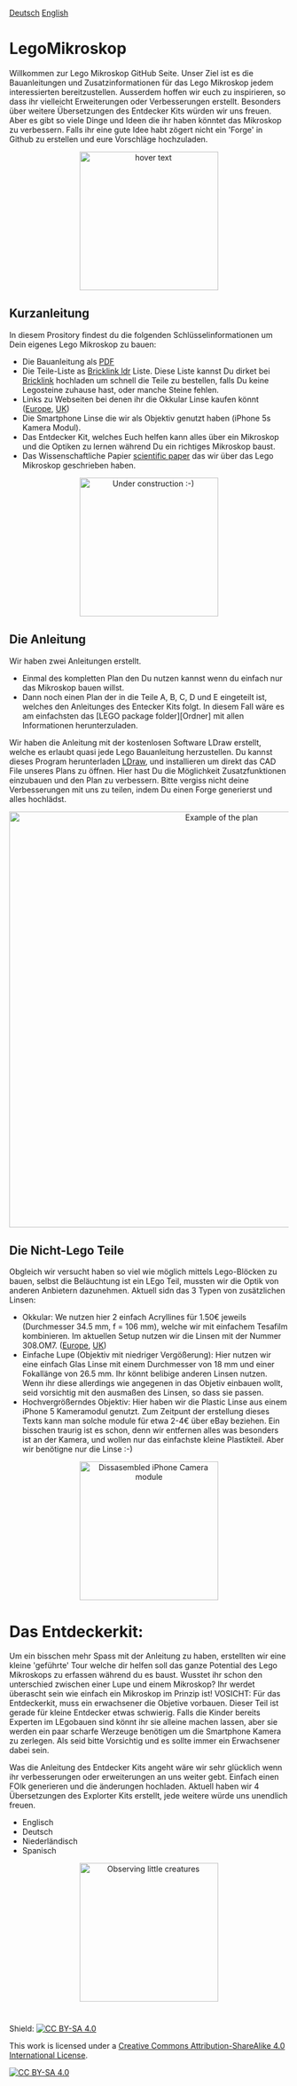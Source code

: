 
[Deutsch][Readme_D]   [English][Readme]
# LegoMikroskop

Willkommen zur Lego Mikroskop GitHub Seite. Unser Ziel ist es die Bauanleitungen und Zusatzinformationen für das Lego Mikroskop jedem interessierten bereitzustellen. Ausserdem hoffen wir euch zu inspirieren, so dass ihr vielleicht Erweiterungen oder Verbesserungen erstellt. Besonders über weitere Übersetzungen des Entdecker Kits würden wir uns freuen. Aber es gibt so viele Dinge und Ideen die ihr haben könntet das Mikroskop zu verbessern. Falls ihr eine gute Idee habt zögert nicht ein 'Forge' in Github zu erstellen und eure Vorschläge hochzuladen.  

<p align="center">
  <img src="https://github.com/tobetz/LegoMicroscope/blob/main/Images/CAD_model.jpg" width="250" title="hover text">
</p>

## Kurzanleitung

In diesem Prository findest du die folgenden Schlüsselinformationen um Dein eigenes Lego Mikroskop zu bauen: 
- Die Bauanleitung als [PDF][pdf]
- Die Teile-Liste as [Bricklink ldr][bricklink_list] Liste. Diese Liste kannst Du dirket bei [Bricklink][bricklink_link] hochladen um schnell die Teile zu bestellen, falls Du keine Legosteine zuhause hast, oder manche Steine fehlen.  
- Links zu Webseiten bei denen ihr die Okkular Linse kaufen könnt ([Europe][EU_Lense], [UK][UK_Lense])
- Die Smartphone Linse die wir als Objektiv genutzt haben (iPhone 5s Kamera Modul). 
- Das Entdecker Kit, welches Euch helfen kann alles über ein Mikroskop und die Optiken zu lernen während Du ein richtiges Mikroskop baust.
- Das Wissenschaftliche Papier [scientific paper][bioRxiv] das wir über das Lego Mikroskop geschrieben haben.

<p align="center">
  <img src="https://github.com/tobetz/LegoMicroscope/blob/main/Images/build.gif" width="250" title="Under construction :-)">
</p>

## Die Anleitung

Wir haben zwei Anleitungen erstellt. 
- Einmal des kompletten Plan den Du nutzen kannst wenn du einfach nur das Mikroskop bauen willst. 
- Dann noch einen Plan der in die Teile A, B, C, D und E eingeteilt ist, welches den Anleitunges des Entecker Kits folgt. In diesem Fall wäre es am einfachsten das [LEGO package folder][Ordner] mit allen Informationen herunterzuladen.

Wir haben die Anleitung mit der kostenlosen Software LDraw erstellt, welche es erlaubt quasi jede Lego Bauanleitung herzustellen. Du kannst dieses Program herunterladen [LDraw][link_ldraw], und installieren um direkt das CAD File unseres Plans zu öffnen. Hier hast Du die Möglichkeit Zusatzfunktionen einzubauen und den Plan zu verbessern. Bitte vergiss nicht deine Verbesserungen mit uns zu teilen, indem Du einen Forge generierst und alles hochlädst. 

<p align="center">
  <img src="https://github.com/tobetz/LegoMicroscope/blob/main/Images/plan.jpg" width="750" title="Example of the plan">
</p>

## Die Nicht-Lego Teile
Obgleich wir versucht haben so viel wie möglich mittels Lego-Blöcken zu bauen, selbst die Beläuchtung ist ein LEgo Teil, mussten wir die Optik von anderen Anbietern dazunehmen. Aktuell sidn das 3 Typen von zusätzlichen Linsen: 

- Okkular: We nutzen hier 2 einfach Acryllines für 1.50€ jeweils (Durchmesser 34.5 mm, f = 106 mm), welche wir mit einfachem Tesafilm kombinieren. Im aktuellen Setup nutzen wir die Linsen mit der Nummer 308.OM7. ([Europe][EU_Lense], [UK][UK_Lense])
- Einfache Lupe (Objektiv mit niedriger Vergößerung): Hier nutzen wir eine einfach Glas Linse mit einem Durchmesser von 18 mm und einer Fokallänge von 26.5 mm. Ihr könnt belibige anderen Linsen nutzen. Wenn ihr diese allerdings wie angegenen in das Objetiv einbauen wollt, seid vorsichtig mit den ausmaßen des Linsen, so dass sie passen.  
- Hochvergrößerndes Objektiv: Hier haben wir die Plastic Linse aus einem iPhone 5 Kameramodul genutzt. Zum Zeitpunt der erstellung dieses Texts kann man solche module für etwa 2-4€ über eBay beziehen. Ein bisschen traurig ist es schon, denn wir entfernen alles was besonders ist an der Kamera, und wollen nur das einfachste kleine Plastikteil. Aber wir benötigne nur die Linse :-) 

<p align="center">
  <img src="https://github.com/tobetz/LegoMicroscope/blob/main/Images/camera.jpg" width="250" title="Dissasembled iPhone Camera module">
</p>

# Das Entdeckerkit:
Um ein bisschen mehr Spass mit der Anleitung zu haben, erstellten wir eine kleine 'geführte' Tour welche dir helfen soll das ganze Potential des Lego Mikroskops zu erfassen während du es baust. Wusstet ihr schon den unterschied zwischen einer Lupe und einem Mikroskop? Ihr werdet überascht sein wie einfach ein Mikroskop im Prinzip ist!
VOSICHT: Für das Entdeckerkit, muss ein erwachsener die Objetive vorbauen. Dieser Teil ist gerade für kleine Entdecker etwas schwierig. Falls die Kinder bereits Experten im LEgobauen sind könnt ihr sie alleine machen lassen, aber sie werden ein paar scharfe Werzeuge benötigen um die Smartphone Kamera zu zerlegen. Als seid bitte Vorsichtig und es sollte immer ein Erwachsener dabei sein. 

Was die Anleitung des Entdecker Kits angeht wäre wir sehr glücklich wenn ihr verbesserungen oder erweiterungen an uns weiter gebt. Einfach einen FOlk generieren und die änderungen hochladen. Aktuell haben wir 4 Übersetzungen des Explorter Kits erstellt, jede weitere würde uns unendlich freuen.  

- Englisch
- Deutsch
- Niederländisch
- Spanisch


<p align="center">
  <img src="https://github.com/tobetz/LegoMicroscope/blob/main/Images/urzeitkrebse.gif" width="250" title="Observing little creatures">
</p>

# 


Shield: [![CC BY-SA 4.0][cc-by-sa-shield]][cc-by-sa]

This work is licensed under a
[Creative Commons Attribution-ShareAlike 4.0 International License][cc-by-sa].

[![CC BY-SA 4.0][cc-by-sa-image]][cc-by-sa]


[link_ldraw]: https://www.ldraw.org/article/104.html
[bricklink_list]: https://github.com/tobetz/LegoMicroscope/blob/main/Just_Plans_and_Parts/Mikroscope_plan_parts_Bricklink.ldr
[bricklink_link]: https://www.bricklink.com/
[pdf]: https://github.com/tobetz/LegoMicroscope/blob/main/Just_Plans_and_Parts/Mikroscope_plan.pdf
[cc-by-sa]: http://creativecommons.org/licenses/by-sa/4.0/
[cc-by-sa-image]: https://licensebuttons.net/l/by-sa/4.0/88x31.png
[cc-by-sa-shield]: https://img.shields.io/badge/License-CC%20BY--SA%204.0-lightgrey.svg
[Readme_D]: https://github.com/tobetz/LegoMicroscope/blob/main/README_D.md
[Readme]: https://github.com/tobetz/LegoMicroscope/blob/main/README.md
[EU_Lense]: https://astromedia.de/Opti-Media-Linse-OM7
[UK_Lense]: http://www.astromediashop.co.uk/Components.html
[package_folder]: https://github.com/tobetz/LegoMicroscope/tree/main/Lego_Package
[bioRxiv]: https://www.biorxiv.org/content/10.1101/2021.04.11.439311v1

